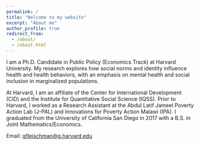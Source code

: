 ```yaml
---
permalink: /
title: "Welcome to my website"
excerpt: "About me"
author_profile: true
redirect_from: 
  - /about/
  - /about.html
---
```


I am a Ph.D. Candidate in Public Policy (Economics Track) at Harvard University. My research explores how social norms and identity influence health and health behaviors, with an emphasis on mental health and social inclusion in marginalized populations. 

At Harvard, I am an affiliate of the Center for International Development (CID) and the Institute for Quantitative Social Science (IQSS). Prior to Harvard, I worked as a Research Assistant at the Abdul Latif Jameel Poverty Action Lab (J-PAL) and Innovations for Poverty Action Malawi (IPA). I graduated from the University of California San Diego in 2017 with a B.S. in Joint Mathematics/Economics.

Email: gfleischman@g.harvard.edu 

